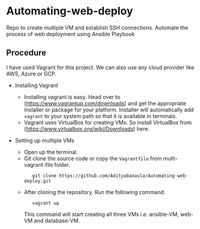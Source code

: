 # Automating-web-deploy
Repo to create multiple VM and establish SSH connections. Automate the process of web deployment using Ansible Playbook
## Procedure ##

I have used Vagrant for this project. We can also use any cloud provider like AWS, Azure or GCP.

* Installing Vagrant
    * Installing vagrant is easy. Head over to (https://www.vagrantup.com/downloads) and get the appropriate installer or package for your platform.
      Installer will automatically add `vagrant` to your system path so that it is available in terminals.
    * Vagrant uses VirtualBox for creating VMs. So install VirtualBox from (https://www.virtualbox.org/wiki/Downloads) here.

* Setting up multiple VMs
    * Open up the terminal.
    * Git clone the source code or copy the `Vagrantfile` from multi-vagrant-file folder.
        ```
           git clone https://github.com/Adityabanaula/Automating-web-deploy.git
        ```
    * After cloning the repository. Run the following command.
        ```
           vagrant up
        ```
      This command will start creating all three VMs i.e. ansible-VM, web-VM and database-VM.
    
